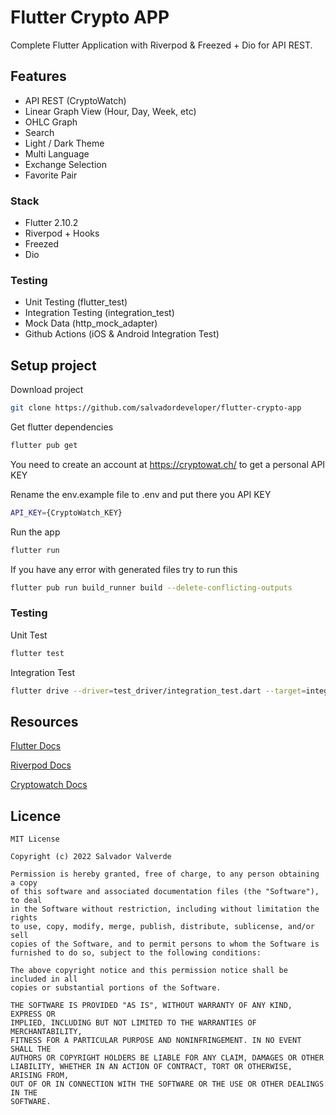 
# Flutter Crypto APP
Complete Flutter Application with Riverpod & Freezed + Dio for API REST.



## Features
- API REST (CryptoWatch)
- Linear Graph View (Hour, Day, Week, etc)
- OHLC Graph
- Search
- Light / Dark Theme
- Multi Language
- Exchange Selection
- Favorite Pair

### Stack
- Flutter 2.10.2
- Riverpod + Hooks
- Freezed
- Dio

### Testing
- Unit Testing (flutter_test)
- Integration Testing (integration_test)
- Mock Data (http_mock_adapter)
- Github Actions (iOS & Android Integration Test)


## Setup project

Download project
```bash
git clone https://github.com/salvadordeveloper/flutter-crypto-app
```

Get flutter dependencies
```bash
flutter pub get
```

You need to create an account at https://cryptowat.ch/ to get a personal API KEY

Rename the env.example file to .env and put there you API KEY
```bash
API_KEY={CryptoWatch_KEY}
```

Run the app
```bash
flutter run
```

If you have any error with generated files try to run this
```bash
flutter pub run build_runner build --delete-conflicting-outputs
```


### Testing

Unit Test
```bash
flutter test
```
Integration Test
```bash
flutter drive --driver=test_driver/integration_test.dart --target=integration_test/main_test.dart
```

## Resources
[Flutter Docs](https://flutter.dev/docs)

[Riverpod Docs](https://riverpod.dev/docs/getting_started/)

[Cryptowatch Docs](https://docs.cryptowat.ch/rest-api/)


## Licence

```
MIT License

Copyright (c) 2022 Salvador Valverde

Permission is hereby granted, free of charge, to any person obtaining a copy
of this software and associated documentation files (the "Software"), to deal
in the Software without restriction, including without limitation the rights
to use, copy, modify, merge, publish, distribute, sublicense, and/or sell
copies of the Software, and to permit persons to whom the Software is
furnished to do so, subject to the following conditions:

The above copyright notice and this permission notice shall be included in all
copies or substantial portions of the Software.

THE SOFTWARE IS PROVIDED "AS IS", WITHOUT WARRANTY OF ANY KIND, EXPRESS OR
IMPLIED, INCLUDING BUT NOT LIMITED TO THE WARRANTIES OF MERCHANTABILITY,
FITNESS FOR A PARTICULAR PURPOSE AND NONINFRINGEMENT. IN NO EVENT SHALL THE
AUTHORS OR COPYRIGHT HOLDERS BE LIABLE FOR ANY CLAIM, DAMAGES OR OTHER
LIABILITY, WHETHER IN AN ACTION OF CONTRACT, TORT OR OTHERWISE, ARISING FROM,
OUT OF OR IN CONNECTION WITH THE SOFTWARE OR THE USE OR OTHER DEALINGS IN THE
SOFTWARE.
```

